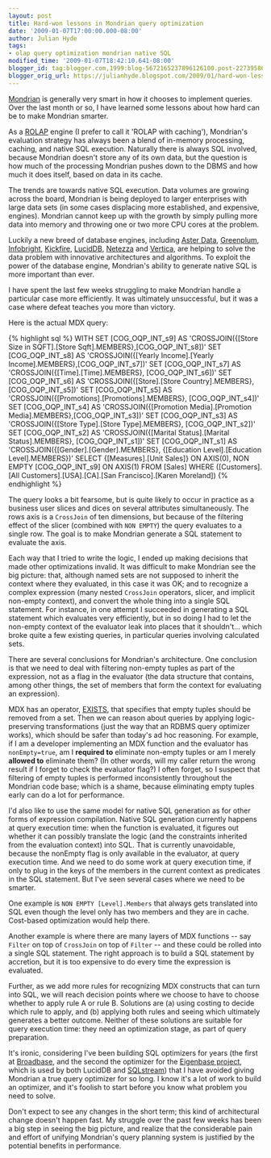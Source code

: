 ```yaml
---
layout: post
title: Hard-won lessons in Mondrian query optimization
date: '2009-01-07T17:00:00.000-08:00'
author: Julian Hyde
tags:
- olap query optimization mondrian native SQL
modified_time: '2009-01-07T18:42:10.641-08:00'
blogger_id: tag:blogger.com,1999:blog-5672165237896126100.post-2273958695666795847
blogger_orig_url: https://julianhyde.blogspot.com/2009/01/hard-won-lessons-in-mondrian-query.html
---
```


[Mondrian](https://mondrian.pentaho.org/) is generally very
smart in how it chooses to implement queries.  Over the last month or
so, I have learned some lessons about how hard can be to make Mondrian
smarter.

As a [ROLAP](https://en.wikipedia.org/wiki/ROLAP) engine (I
prefer to call it 'ROLAP with caching'), Mondrian's evaluation
strategy has always been a blend of in-memory processing, caching, and
native SQL execution. Naturally there is always SQL involved, because
Mondrian doesn't store any of its own data, but the question is how
much of the processing Mondrian pushes down to the DBMS and how much
it does itself, based on data in its cache.

The trends are towards native SQL execution. Data volumes are growing
across the board, Mondrian is being deployed to larger enterprises
with large data sets (in some cases displacing more established, and
expensive, engines). Mondrian cannot keep up with the growth by simply
pulling more data into memory and throwing one or two more CPU cores
at the problem.

Luckily a new breed of database engines, including
[Aster Data](http://www.asterdata.com/),
[Greenplum](http://www.greenplum.com/),
[Infobright](http://www.infobright.com/),
[Kickfire](https://www.kickfire.com/),
[LucidDB](http://www.luciddb.org/),
[Netezza](http://www.netezza.com/)
and [Vertica](http://www.vertica.com/),
are helping to solve the
data problem with innovative architectures and algorithms. To exploit
the power of the database engine, Mondrian's ability to generate
native SQL is more important than ever.

I have spent the last few weeks struggling to make Mondrian handle a
particular case more efficiently. It was ultimately unsuccessful, but
it was a case where defeat teaches you more than victory.

Here is the actual MDX query:

{% highlight sql %}
WITH SET [COG_OQP_INT_s9] AS
    'CROSSJOIN({[Store Size in SQFT].[Store Sqft].MEMBERS},[COG_OQP_INT_s8])'
  SET [COG_OQP_INT_s8] AS
    'CROSSJOIN({[Yearly Income].[Yearly Income].MEMBERS},[COG_OQP_INT_s7])'
  SET [COG_OQP_INT_s7] AS
    'CROSSJOIN({[Time].[Time].MEMBERS}, [COG_OQP_INT_s6])'
  SET [COG_OQP_INT_s6] AS
    'CROSSJOIN({[Store].[Store Country].MEMBERS},[COG_OQP_INT_s5])'
  SET [COG_OQP_INT_s5] AS
    'CROSSJOIN({[Promotions].[Promotions].MEMBERS}, [COG_OQP_INT_s4])'
  SET [COG_OQP_INT_s4] AS
    'CROSSJOIN({[Promotion Media].[Promotion Media].MEMBERS},[COG_OQP_INT_s3])'
  SET [COG_OQP_INT_s3] AS
    'CROSSJOIN({[Store Type].[Store Type].MEMBERS}, [COG_OQP_INT_s2])'
  SET [COG_OQP_INT_s2] AS
    'CROSSJOIN({[Marital Status].[Marital Status].MEMBERS}, [COG_OQP_INT_s1])'
  SET [COG_OQP_INT_s1] AS
    'CROSSJOIN({[Gender].[Gender].MEMBERS},
               {[Education Level].[Education Level].MEMBERS})'
SELECT {[Measures].[Unit Sales]} ON AXIS(0),
  NON EMPTY [COG_OQP_INT_s9] ON AXIS(1)
FROM [Sales]
WHERE ([Customers].[All Customers].[USA].[CA].[San Francisco].[Karen Moreland])
{% endhighlight %}

The query looks a bit fearsome, but is quite likely to occur in
practice as a business user slices and dices on several attributes
simultaneously. The rows axis is a `CrossJoin` of ten dimensions, but
because of the filtering effect of the slicer (combined with `NON
EMPTY`) the query evaluates to a single row. The goal is to make
Mondrian generate a SQL statement to evaluate the axis.

Each way that I tried to write the logic, I ended up making decisions
that made other optimizations invalid. It was difficult to make
Mondrian see the big picture: that, although named sets are not
supposed to inherit the context where they evaluated, in this case it
was OK; and to recognize a complex expression (many nested `CrossJoin`
operators, slicer, and implicit non-empty context), and convert the
whole thing into a single SQL statement. For instance, in one attempt
I succeeded in generating a SQL statement which evaluates very
efficiently, but in so doing I had to let the non-empty context of the
evaluator leak into places that it shouldn't... which broke quite a
few existing queries, in particular queries involving calculated sets.

There are several conclusions for Mondrian's architecture. One
conclusion is that we need to deal with filtering non-empty tuples as
part of the expression, not as a flag in the evaluator (the data
structure that contains, among other things, the set of members that
form the context for evaluating an expression).

MDX has an operator,
[EXISTS](https://msdn.microsoft.com/en-us/library/ms144936.aspx),
that specifies that empty tuples should be removed from a set. Then we
can reason about queries by applying logic-preserving transformations
(just the way that an RDBMS query optimizer works), which should be
safer than today's ad hoc reasoning. For example, if I am a developer
implementing an MDX function and the evaluator has `nonEmpty=true`, am
I **required to** eliminate non-empty tuples or am I merely **allowed
to** eliminate them? (In other words, will my caller return the wrong
result if I forget to check the evaluator flag?) I often forget, so I
suspect that filtering of empty tuples is performed inconsistently
throughout the Mondrian code base; which is a shame, because
eliminating empty tuples early can do a lot for performance.

I'd also like to use the same model for native SQL generation as for
other forms of expression compilation. Native SQL generation currently
happens at query execution time: when the function is evaluated, it
figures out whether it can possibly translate the logic (and the
constraints inherited from the evaluation context) into SQL. That is
currently unavoidable, because the nonEmpty flag is only available in
the evaluator, at query execution time. And we need to do some work at
query execution time, if only to plug in the keys of the members in
the current context as predicates in the SQL statement. But I've seen
several cases where we need to be smarter.

One example is `NON EMPTY [Level].Members` that always gets translated
into SQL even though the level only has two members and they are in
cache. Cost-based optimization would help there.

Another example is where there are many layers of MDX functions -- say
`Filter` on top of `CrossJoin` on top of `Filter` -- and these could
be rolled into a single SQL statement. The right approach is to build
a SQL statement by accretion, but it is too expensive to do every time
the expression is evaluated.

Further, as we add more rules for recognizing MDX constructs that can
turn into SQL, we will reach decision points where we choose to have
to choose whether to apply rule A or rule B. Solutions are (a) using
costing to decide which rule to apply, and (b) applying both rules and
seeing which ultimately generates a better outcome. Neither of these
solutions are suitable for query execution time: they need an
optimization stage, as part of query preparation.

It's ironic, considering I've been building SQL optimizers for years
(the first at
[Broadbase](http://infolab.stanford.edu/infoseminar.Archive/FallY97/slides/broadbase/sld001.htm),
and the second the optimizer for the
[Eigenbase project](http://www.eigenbase.org/), which is used
by both LucidDB and [SQLstream](https://www.sqlstream.com/))
that I have avoided giving Mondrian a true query optimizer for so
long. I know it's a lot of work to build an optimizer, and it's
foolish to start before you know what problem you need to solve.

Don't expect to see any changes in the short term; this kind of
architectural change doesn't happen fast. My struggle over the past
few weeks has been a big step in seeing the big picture, and realize
that the considerable pain and effort of unifying Mondrian's query
planning system is justified by the potential benefits in performance.
